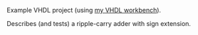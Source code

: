 Example VHDL project (using [my VHDL workbench]).

Describes (and tests) a ripple-carry adder with sign extension.

[my VHDL workbench]: https://github.com/giucal/vhdl-workbench
